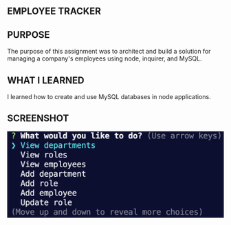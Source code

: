 ## EMPLOYEE TRACKER

## PURPOSE
The purpose of this assignment was to architect and build a solution for managing a company's employees using node, inquirer, and MySQL.

## WHAT I LEARNED
I learned how to create and use MySQL databases in node applications.

## SCREENSHOT 
![project screenshot](develop/images/screenshot.png)